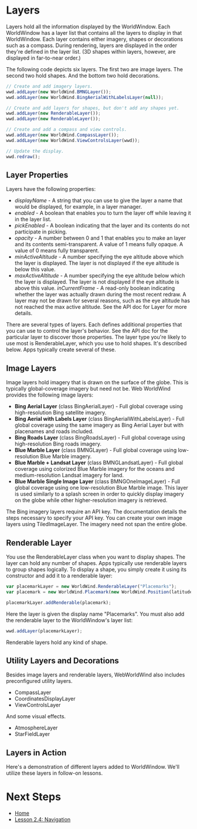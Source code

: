 <style>
    iframe {
        width: 100 vw;
        height: 700px;
    }    
</style>
# Layers

Layers hold all the information displayed by the WorldWindow. Each WorldWindow has a layer list that contains all the layers to display in that WorldWindow. Each layer contains either imagery, shapes or decorations such as a compass. During rendering, layers are displayed in the order they're defined in the layer list. (3D shapes within layers, however, are displayed in far-to-near order.)

The following code depicts six layers. The first two are image layers. The second two hold shapes. And the bottom two hold decorations.

```javascript
// Create and add imagery layers.
wwd.addLayer(new WorldWind.BMNGLayer());
wwd.addLayer(new WorldWind.BingAerialWithLabelsLayer(null));

// Create and add layers for shapes, but don't add any shapes yet.
wwd.addLayer(new RenderableLayer());
wwd.addLayer(new RenderableLayer());

// Create and add a compass and view controls.
wwd.addLayer(new WorldWind.CompassLayer());
wwd.addLayer(new WorldWind.ViewControlsLayer(wwd));

// Update the display.
wwd.redraw();
```

## Layer Properties

Layers have the following properties:

* _displayName_ - A string that you can use to give the layer a name that would be displayed, for example, in a layer manager.
* _enabled_ - A boolean that enables you to turn the layer off while leaving it in the layer list.
* _pickEnabled_ - A boolean indicating that the layer and its contents do not participate in picking.
* _opacity_ - A number between 0 and 1 that enables you to make an layer and its contents semi-transparent. A value of 1 means fully opaque. A value of 0 means fully transparent.
* _minActiveAltitude_ - A number specifying the eye altitude above which the layer is displayed. The layer is not displayed if the eye altitude is below this value.
* _maxActiveAltitude_ - A number specifying the eye altitude below which the layer is displayed. The layer is not displayed if the eye altitude is above this value.
_inCurrentFrame_ - A read-only boolean indicating whether the layer was actually drawn during the most recent redraw. A layer may not be drawn for several reasons, such as the eye altitude has not reached the max active altitude.
See the API doc for Layer for more details.

There are several types of layers. Each defines additional properties that you can use to control the layer's behavior. See the API doc for the particular layer to discover those properties. The layer type you're likely to use most is RenderableLayer, which you use to hold shapes. It's described below. Apps typically create several of these.

## Image Layers

Image layers hold imagery that is drawn on the surface of the globe. This is typically global-coverage imagery but need not be. Web WorldWind provides the following image layers:

* __Bing Aerial Layer__ (class BingAerialLayer) - Full global coverage using high-resolution Bing satellite imagery.
* __Bing Aerial with Labels Layer__ (class BingAerialWithLabelsLayer) - Full global coverage using the same imagery as Bing Aerial Layer but with placenames and roads included.
* __Bing Roads Layer__ (class BingRoadsLayer) - Full global coverage using high-resolution Bing roads imagery.
* __Blue Marble Layer__ (class BMNGLayer) - Full global coverage using low-resolution Blue Marble imagery.
* __Blue Marble + Landsat Layer__ (class BMNGLandsatLayer) - Full global coverage using colorized Blue Marble imagery for the oceans and medium-resolution Landsat imagery for land.
* __Blue Marble Single Image Layer__ (class BMNGOneImageLayer) - Full global coverage using one low-resolution Blue Marble image. This layer is used similarly to a splash screen in order to quickly display imagery on the globe while other higher-resolution imagery is retrieved.

The Bing imagery layers require an API key. The documentation details the steps necessary to specify your API key. You can create your own image layers using TiledImageLayer. The imagery need not span the entire globe.

## Renderable Layer

You use the RenderableLayer class when you want to display shapes. The layer can hold any number of shapes. Apps typically use renderable layers to group shapes logically. To display a shape, you simply create it using its constructor and add it to a renderable layer:

```javascript
var placemarkLayer = new WorldWind.RenderableLayer("Placemarks");
var placemark = new WorldWind.Placemark(new WorldWind.Position(latitude, longitude, altitude));

placemarkLayer.addRenderable(placemark);
```

Here the layer is given the display name "Placemarks". You must also add the renderable layer to the WorldWindow's layer list:

```javascript
wwd.addLayer(placemarkLayer);
```

Renderable layers hold any kind of shape.

## Utility Layers and Decorations

Besides image layers and renderable layers, WebWorldWind also includes preconfigured utility layers.

* CompassLayer
* CoordinatesDisplayLayer
* ViewControlsLayer

And some visual effects.

* AtmosphereLayer
* StarFieldLayer

## Layers in Action

Here's a demonstration of different layers added to WorldWindow. We'll utilize these layers in follow-on lessons.
    
<script async src="//jsfiddle.net/nasazach/hjatdgbz/4/embed/"></script>

# Next Steps
    
* [Home](../../)
* [Lesson 2.4: Navigation](./navigation.html)
